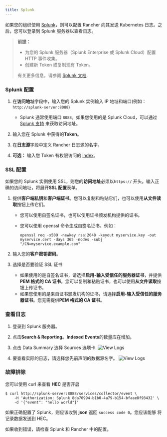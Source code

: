 ```yaml
---
title: Splunk
---
```


如果您的组织使用 [Splunk](https://www.splunk.com/)，则可以配置 Rancher 向其发送 Kubernetes 日志。之后，您可以登录到 Splunk 服务器以查看日志。

> **前提：**
>
> - 为您的 Splunk 服务器（Splunk Enterprise 或 Splunk Cloud）配置 HTTP 事件收集。
> - 创建新 Token 或复制现有 Token。
>
> 有关更多信息，请参阅 [Splunk 文档](http://docs.splunk.com/Documentation/Splunk/7.1.2/Data/UsetheHTTPEventCollector#About_Event_Collector_tokens).

### Splunk 配置

1. 在**访问地址**字段中，输入您的 Splunk 实例输入 IP 地址和端口(例如： `http://splunk-server:8088`)

   - Splunk 通常使用端口 `8088`。如果您使用的是 Splunk Cloud，可以通过 [Splunk 支持](https://www.splunk.com/en_us/support-and-services.html) 来获取访问地址。

1. 输入您在 Splunk 中获得的**Token**。

1. 在**日志源**字段中定义 Rancher 日志源的名字。

1. **可选：** 输入您 Token 有权限访问的 [index](http://docs.splunk.com/Documentation/Splunk/7.1.2/Indexer/Aboutindexesandindexers)。

### SSL 配置

如果您的 Splunk 实例使用 SSL，则您的**访问地址**必须以`https://` 开头。输入正确的访问地址，将展开**SSL 配置**表单。

1. 提供**客户端私钥**和**客户端证书**。您可以复制和粘贴它们，也可以使用**从文件读取**按钮上传它们。

   - 您可以使用自签名证书，也可以使用证书颁发机构提供的证书。

   - 您可以使用 openssl 命令生成自签名证书。例如：

     ```
     openssl req -x509 -newkey rsa:2048 -keyout myservice.key -out myservice.cert -days 365 -nodes -subj "/CN=myservice.example.com"
     ```

1. 输入您的**客户密钥密码**。

1. 选择是否要验证 SSL 证书

   - 如果使用的是自签名证书，请选择**启用-输入受信任的服务器证书**，并提供 **PEM 格式的 CA 证书**。您可以复制和粘贴证书，也可以使用**从文件读取**按钮上传证书。
   - 如果您使用的是来自证书颁发机构的证书，请选择**启用-输入受信任的服务器证书**。您无需提供**PEM 格式的 CA 证书**。

### 查看日志

1. 登录到 Splunk 服务器。

1. 点击**Search & Reporting**。**Indexed Events**的数量应在增加。

1. 点击 Data Summary 选择 Sources 选项卡.
   ![View Logs](/img/rancher/splunk/splunk4.jpg)

1. 要查看实际的日志，请选择您先前声明的数据源名字。
   ![View Logs](/img/rancher/splunk/splunk5.jpg)

### 故障排除

您可以使用 curl 来查看 **HEC** 是否开启

```
$ curl http://splunk-server:8088/services/collector/event \
    -H 'Authorization: Splunk 8da70994-b1b0-4a79-b154-bfaae8f93432' \
    -d '{"event": "hello world"}'
```

如果正确配置了 Splunk，则应该收到 **json** 返回 `success code 0`。您应该能够
将记录数据发送到 HEC。

如果收到错误，请检查 Splunk 和 Rancher 中的配置。
